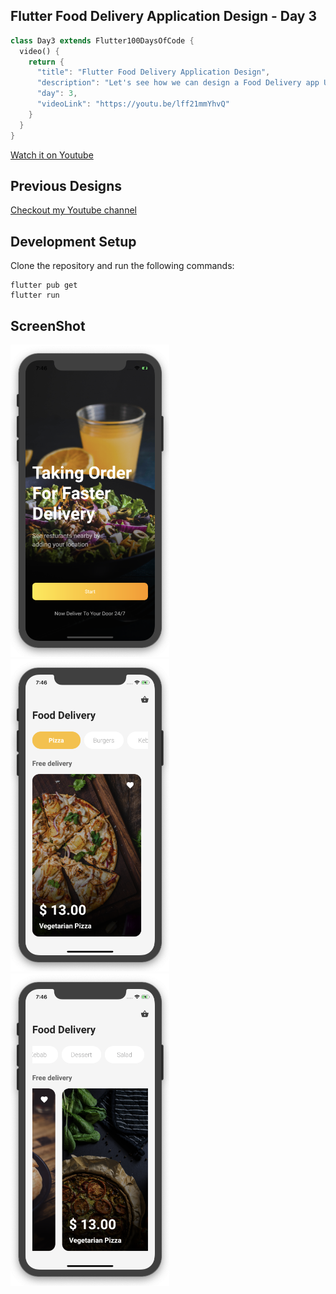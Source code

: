 ## Flutter Food Delivery Application Design - Day 3

```dart
class Day3 extends Flutter100DaysOfCode {
  video() {
    return {
      "title": "Flutter Food Delivery Application Design",
      "description": "Let's see how we can design a Food Delivery app UI and add some animation.",
      "day": 3,
      "videoLink": "https://youtu.be/lff21mmYhvQ"
    }
  }
}
```

[Watch it on Youtube](https://youtu.be/lff21mmYhvQ)
<br>

## Previous Designs
[Checkout my Youtube channel](https://youtube.com/afgprogrammer)
<br>

## Development Setup
Clone the repository and run the following commands:
```
flutter pub get
flutter run
```


## ScreenShot

<img src="assets/screenshot/one.png" height="500em" /><img src="assets/screenshot/two.png" height="500em" /><img src="assets/screenshot/three.png" height="500em" />




